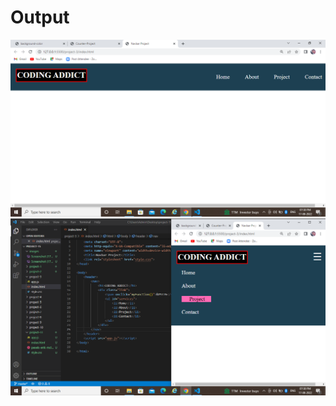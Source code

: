 <h1>Output</h1>
<img src="/images/Screenshot (173).png" alt="image">
<img src="/images/Screenshot (174).png" alt="image">
